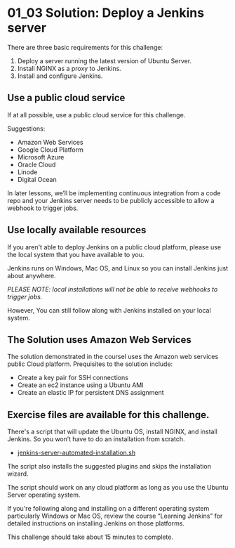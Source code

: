 # 01_03 Solution: Deploy a Jenkins server
There are three basic requirements for this challenge:

1. Deploy a server running the latest version of Ubuntu Server.
1. Install NGINX as a proxy to Jenkins.
1. Install and configure Jenkins.

## Use a public cloud service
If at all possible, use a public cloud service for this challenge.

Suggestions:
- Amazon Web Services
- Google Cloud Platform
- Microsoft Azure
- Oracle Cloud
- Linode
- Digital Ocean

In later lessons, we’ll be implementing continuous integration from a code repo and your Jenkins server needs to be publicly accessible to allow a webhook to trigger jobs.

## Use locally available resources
If you aren't able to deploy Jenkins on a public cloud platform, please use the local system that you have available to you.

Jenkins runs on Windows, Mac OS, and Linux so you can install Jenkins just about anywhere.

_*PLEASE NOTE:* local installations will not be able to receive webhooks to trigger jobs._

However, You can still follow along with Jenkins installed on your local system.


## The Solution uses Amazon Web Services
The solution demonstrated in the courseI uses the Amazon web services public Cloud platform. Prequisites to the solution include:

- Create a key pair for SSH connections
- Create an ec2 instance using a Ubuntu AMI
- Create an elastic IP for persistent DNS assignment

## Exercise files are available for this challenge.
There's a script that will update the Ubuntu OS, install NGINX, and install Jenkins. So you won’t have to do an installation from scratch.

- [jenkins-server-automated-installation.sh](jenkins-server-automated-installation.sh)

The script also installs the suggested plugins and skips the installation wizard.

The script should work on any cloud platform as long as you use the Ubuntu Server operating system.

If you're following along and installing on a different operating system particularly Windows or Mac OS, review the course “Learning Jenkins” for detailed instructions on installing Jenkins on those platforms.

This challenge should take about 15 minutes to complete.
